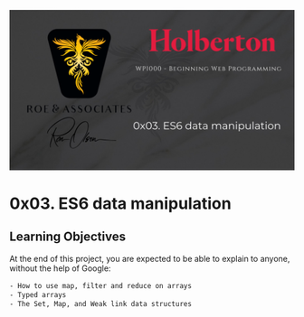 ![0x03. ES6 data manipulation banner](https://github.com/ronroeandassociates/assets/blob/master/images/0x03_es6_data_manipulation.png)

# 0x03. ES6 data manipulation

## Learning Objectives

At the end of this project, you are expected to be able to explain to anyone, without the help of Google:

```
- How to use map, filter and reduce on arrays
- Typed arrays
- The Set, Map, and Weak link data structures
```
